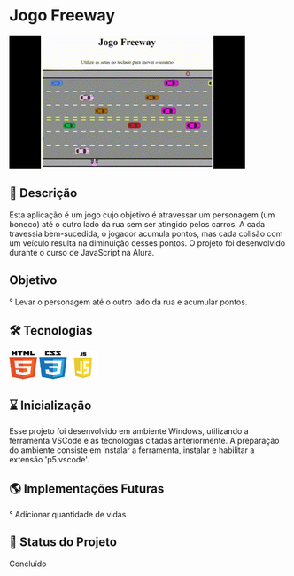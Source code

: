 # Jogo Freeway

![](imagens/icons/JogoFreeway.gif)

## 📖 Descrição

Esta aplicação é um jogo cujo objetivo é atravessar um personagem (um boneco) até o outro lado da rua sem ser atingido pelos carros. A cada travessia bem-sucedida, o jogador acumula pontos, mas cada colisão com um veículo resulta na diminuição desses pontos. O projeto foi desenvolvido durante o curso de JavaScript na Alura.

## Objetivo
° Levar o personagem até o outro lado da rua e acumular pontos.

## 🛠️ Tecnologias

<img src="imagens/icons/html.png" width="50" height="50" margin-right="5px">
<img src="imagens/icons/css.png" width="50" height="50" margin-right="5px">
<img src="imagens/icons/js.png" width="50" height=" 50"margin-right="5px">

## ⌛ Inicialização

Esse projeto foi desenvolvido em ambiente Windows, utilizando a ferramenta VSCode e as tecnologias citadas anteriormente. 
A preparação do ambiente consiste em instalar a ferramenta, instalar e habilitar a extensão 'p5.vscode'.

## 🌎 Implementações Futuras

° Adicionar quantidade de vidas

## 🔎 Status do Projeto
Concluído

